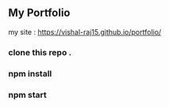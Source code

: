 ## My Portfolio

my site : https://vishal-raj15.github.io/portfolio/


### clone this repo .

### npm install

### npm start
